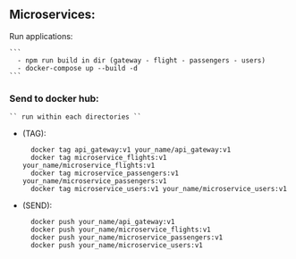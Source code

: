 ## Microservices:

 Run applications:
    
    ```
      - npm run build in dir (gateway - flight - passengers - users)
      - docker-compose up --build -d
    ```

### Send to docker hub:
    `` run within each directories ``

  - (TAG):

      ```
        docker tag api_gateway:v1 your_name/api_gateway:v1
        docker tag microservice_flights:v1 your_name/microservice_flights:v1
        docker tag microservice_passengers:v1 your_name/microservice_passengers:v1
        docker tag microservice_users:v1 your_name/microservice_users:v1
      
      ```
  - (SEND):

      ```
        docker push your_name/api_gateway:v1
        docker push your_name/microservice_flights:v1
        docker push your_name/microservice_passengers:v1
        docker push your_name/microservice_users:v1
      
      ```
 
